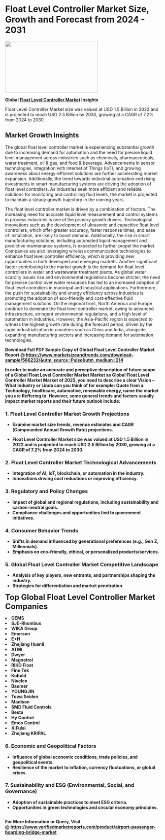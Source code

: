 <H1>Float Level Controller Market Size, Growth and Forecast from 2024 - 2031</H1><img class="aligncenter size-medium wp-image-584254" src="https://thirdeyenews.in/wp-content/uploads/2024/09/Global-Market-Research-300x168.jpeg" alt="" width="300" height="168" /><p><strong>Global&nbsp;<a href="https://www.marketsizeandtrends.com/download-sample/566232/&amp;utm_source=Pulse&amp;utm_medium=214">Float Level Controller Market</a> Insights</strong></p><p>Float Level Controller Market size was valued at USD 1.5 Billion in 2022 and is projected to reach USD 2.5 Billion by 2030, growing at a CAGR of 7.2% from 2024 to 2030.</p><p><h2>Market Growth Insights</h2> <p>The global float level controller market is experiencing substantial growth due to increasing demand for automation and the need for precise liquid level management across industries such as chemicals, pharmaceuticals, water treatment, oil & gas, and food & beverage. Advancements in sensor technologies, integration with Internet of Things (IoT), and growing awareness about energy-efficient solutions are further accelerating market expansion. Additionally, the trend towards industrial automation and rising investments in smart manufacturing systems are driving the adoption of float level controllers. As industries seek more efficient and reliable solutions for monitoring and controlling fluid levels, the market is projected to maintain a steady growth trajectory in the coming years.</p> <p><strong></strong></p> <p>The float level controller market is driven by a combination of factors. The increasing need for accurate liquid level measurement and control systems in process industries is one of the primary growth drivers. Technological innovations such as the development of ultrasonic and capacitive float level controllers, which offer greater accuracy, faster response times, and ease of installation, are likely to boost demand. Additionally, the rise in smart manufacturing solutions, including automated liquid management and predictive maintenance systems, is expected to further propel the market. Companies are also leveraging wireless communication technologies to enhance float level controller efficiency, which is providing new opportunities in both developed and emerging markets. Another significant factor contributing to the market growth is the demand for float level controllers in water and wastewater treatment plants. As global water scarcity issues rise and environmental regulations become stricter, the need for precise control over water resources has led to an increased adoption of float level controllers in municipal and industrial applications. Furthermore, the push for sustainability and energy efficiency across industries is promoting the adoption of eco-friendly and cost-effective fluid management solutions. On the regional front, North America and Europe continue to dominate the float level controller market, owing to advanced infrastructure, stringent environmental regulations, and a high level of automation in industries. However, the Asia-Pacific region is expected to witness the highest growth rate during the forecast period, driven by the rapid industrialization in countries such as China and India, alongside expanding manufacturing sectors and increasing demand for automation technologies. <p><strong></p><p><span class=""><strong>Download Full PDF Sample Copy of Global Float Level Controller Market Report</strong> @ <a href="https://www.marketsizeandtrends.com/download-sample/566232/&amp;utm_source=Pulse&amp;utm_medium=214" target="_blank">https://www.marketsizeandtrends.com/download-sample/566232/&amp;utm_source=Pulse&amp;utm_medium=214</a></span></p><p>In order to make an accurate and perceptive description of future scope of a Global&nbsp;Float Level Controller Market Market as Global&nbsp;Float Level Controller Market Market of 2025, you need to describe a clear Vision &ndash; What Industry or Linda can you think of for example: Quote from a Technology, healthcare, automotive, renewable energy, name the market you are Reffering to. However, some general trends and factors usually impact market reports and their future outlook include:</p><h3>1.&nbsp;<strong>Float Level Controller Market Growth Projections</strong></h3><ul><li>Examine market size trends, revenue estimates and CAGR (Compounded Annual Growth Rate) projections.</li><li><p>Float Level Controller Market size was valued at USD 1.5 Billion in 2022 and is projected to reach USD 2.5 Billion by 2030, growing at a CAGR of 7.2% from 2024 to 2030.</p></li></ul><h3>2.&nbsp;<strong>Float Level Controller Market Technological Advancements</strong></h3><ul><li>Integration of AI, IoT, blockchain, or automation in the industry.</li><li>Innovations driving cost reductions or improving efficiency.</li></ul><h3>3.&nbsp;<strong>Regulatory and Policy Changes</strong></h3><ul><li>Impact of global and regional regulations, including sustainability and carbon-neutral goals.</li><li>Compliance challenges and opportunities tied to government initiatives.</li></ul><h3>4.&nbsp;<strong>Consumer Behavior Trends</strong></h3><ul><li>Shifts in demand influenced by generational preferences (e.g., Gen Z, Millennials).</li><li>Emphasis on eco-friendly, ethical, or personalized products/services.</li></ul><h3>5.&nbsp;<strong>Global Float Level Controller Market Competitive Landscape</strong></h3><ul><li>Analysis of key players, new entrants, and partnerships shaping the industry.</li><li>Strategies for differentiation and market penetration.</li></ul><p data-pm-slice="1 1 []"><span style="color: inherit; font-family: inherit; font-size: 25px;">Top Global Float Level Controller Market Companies</span></p><div class="" data-test-id=""><p><li>GEMS</li><li> SJE-Rhombus</li><li> WIKA Group</li><li> Emerson</li><li> E+H</li><li> Zhejiang Huanli</li><li> ATMI</li><li> Dwyer</li><li> Magnetrol</li><li> RIKO Float</li><li> Fine Tek</li><li> Kobold</li><li> Nivelco</li><li> Baumer</li><li> YOUNGJIN</li><li> Towa Seiden</li><li> Madison</li><li> SMD Fluid Controls</li><li> Besta</li><li> Hy Control</li><li> Emco Control</li><li> XiFulai</li><li> Zhejiang KRIPAL</li></p></div><h3>6.&nbsp;<strong>Economic and Geopolitical Factors</strong></h3><ul><li>Influence of global economic conditions, trade policies, and geopolitical events.</li><li>Resilience of the market to inflation, currency fluctuations, or global crises.</li></ul><h3>7.&nbsp;<strong>Sustainability and ESG (Environmental, Social, and Governance)</strong></h3><ul><li>Adoption of sustainable practices to meet ESG criteria.</li><li>Opportunities in green technologies and circular economy principles.</li></ul><h2><strong style="font-size: 14px;">For More Information or Query, Visit @&nbsp;</strong><a style="background-color: #ffffff; font-size: 14px;" href="https://www.marketsizeandtrends.com/report/float-level-controller-market/" target="_blank">https://www.verifiedmarketreports.com/product/airport-passenger-boarding-bridge-market</a></h2>
